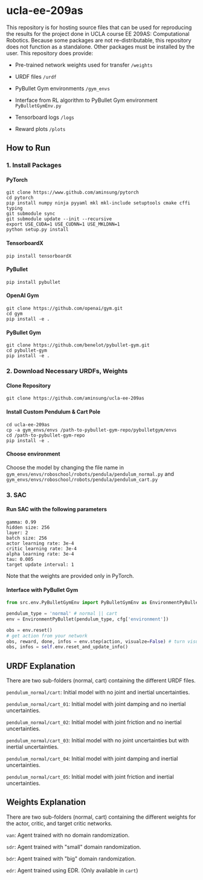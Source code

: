 # ucla-ee-209as
This repository is for hosting source files that can be used for reproducing the results for the project done in UCLA course EE 209AS: Computational Robotics. Because some packages are not re-distributable, this repository does not function as a standalone. Other packages must be installed by the user. This repository does provide:

- Pre-trained network weights used for transfer `/weights`

- URDF files `/urdf`

- PyBullet Gym environments `/gym_envs`

- Interface from RL algorithm to PyBullet Gym environment `PyBulletGymEnv.py`

- Tensorboard logs `/logs`

- Reward plots `/plots`


## How to Run

### 1. Install Packages
#### PyTorch
```shell
git clone https://www.github.com/aminsung/pytorch
cd pytorch
pip install numpy ninja pyyaml mkl mkl-include setuptools cmake cffi typing
git submodule sync
git submodule update --init --recursive
export USE_CUDA=1 USE_CUDNN=1 USE_MKLDNN=1
python setup.py install
```

#### TensorboardX
```shell
pip install tensorboardX
```

#### PyBullet
```shell
pip install pybullet
```

#### OpenAI Gym
```shell
git clone https://github.com/openai/gym.git
cd gym
pip install -e .
```

#### PyBullet Gym
```shell
git clone https://github.com/benelot/pybullet-gym.git
cd pybullet-gym
pip install -e .
```

### 2. Download Necessary URDFs, Weights
#### Clone Repository
```shell
git clone https://github.com/aminsung/ucla-ee-209as
```

#### Install Custom Pendulum & Cart Pole
```shell
cd ucla-ee-209as
cp -a gym_envs/envs /path-to-pybullet-gym-repo/pybulletgym/envs
cd /path-to-pybullet-gym-repo
pip install -e .
```

#### Choose environment
Choose the model by changing the file name in `gym_envs/envs/roboschool/robots/pendula/pendulum_normal.py` and `gym_envs/envs/roboschool/robots/pendula/pendulum_cart.py`

### 3. SAC
#### Run SAC with the following parameters
```
gamma: 0.99
hidden size: 256
layer: 2
batch size: 256
actor learning rate: 3e-4
critic learning rate: 3e-4
alpha learning rate: 3e-4
tau: 0.005
target update interval: 1
```
Note that the weights are provided only in PyTorch.

#### Interface with PyBullet Gym
```python
from src.env.PyBulletGymEnv import PyBulletGymEnv as EnvironmentPyBullet

pendulum_type = 'normal' # normal || cart
env = EnvironmentPyBullet(pendulum_type, cfg['environment'])

obs = env.reset()
# get action from your network
obs, reward, done, infos = env.step(action, visualze=False) # turn visualize to true to render image
obs, infos = self.env.reset_and_update_info()
```

## URDF Explanation
There are two sub-folders (normal, cart) containing the different URDF files.

`pendulum_normal/cart`: Initial model with no joint and inertial uncertainties.

`pendulum_normal/cart_01`: Initial model with joint damping and no inertial uncertainties.

`pendulum_normal/cart_02`: Initial model with joint friction and no inertial uncertainties.

`pendulum_normal/cart_03`: Initial model with no joint uncertainties but with inertial uncertainties.

`pendulum_normal/cart_04`: Initial model with joint damping and inertial uncertainties.

`pendulum_normal/cart_05`: Initial model with joint friction and inertial uncertainties.

## Weights Explanation
There are two sub-folders (normal, cart) containing the different weights for the actor, critic, and target critic networks.

`van`: Agent trained with no domain randomization.

`sdr`: Agent trained with "small" domain randomization.

`bdr`: Agent trained with "big" domain randomization.

`edr`: Agent trained using EDR. (Only available in `cart`)